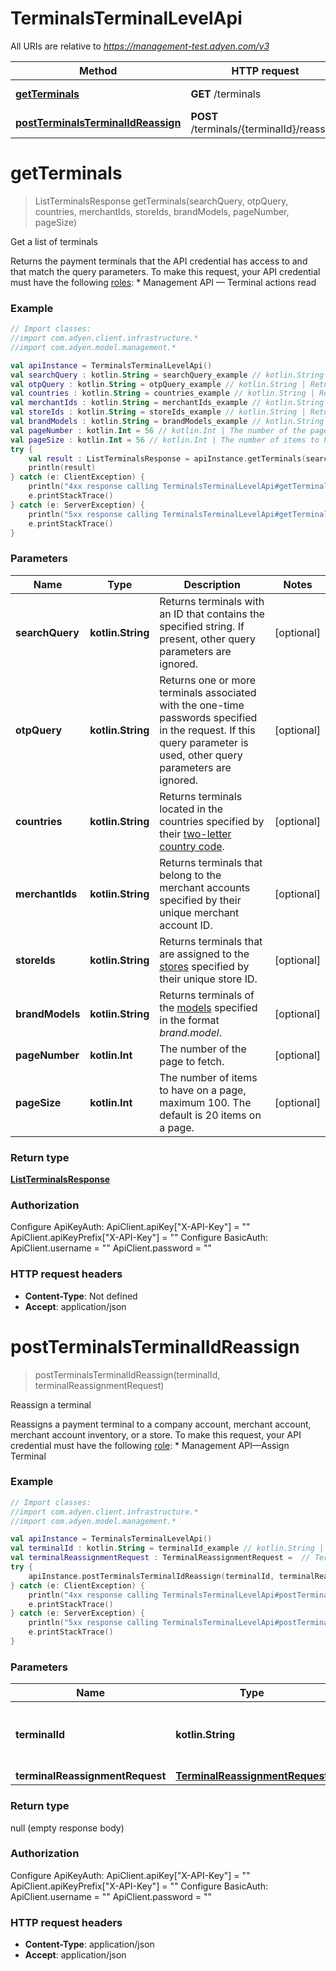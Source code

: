 # TerminalsTerminalLevelApi

All URIs are relative to *https://management-test.adyen.com/v3*

Method | HTTP request | Description
------------- | ------------- | -------------
[**getTerminals**](TerminalsTerminalLevelApi.md#getTerminals) | **GET** /terminals | Get a list of terminals
[**postTerminalsTerminalIdReassign**](TerminalsTerminalLevelApi.md#postTerminalsTerminalIdReassign) | **POST** /terminals/{terminalId}/reassign | Reassign a terminal


<a name="getTerminals"></a>
# **getTerminals**
> ListTerminalsResponse getTerminals(searchQuery, otpQuery, countries, merchantIds, storeIds, brandModels, pageNumber, pageSize)

Get a list of terminals

Returns the payment terminals that the API credential has access to and that match the query parameters.  To make this request, your API credential must have the following [roles](https://docs.adyen.com/development-resources/api-credentials#api-permissions): * Management API — Terminal actions read

### Example
```kotlin
// Import classes:
//import com.adyen.client.infrastructure.*
//import com.adyen.model.management.*

val apiInstance = TerminalsTerminalLevelApi()
val searchQuery : kotlin.String = searchQuery_example // kotlin.String | Returns terminals with an ID that contains the specified string. If present, other query parameters are ignored.
val otpQuery : kotlin.String = otpQuery_example // kotlin.String | Returns one or more terminals associated with the one-time passwords specified in the request. If this query parameter is used, other query parameters are ignored.
val countries : kotlin.String = countries_example // kotlin.String | Returns terminals located in the countries specified by their [two-letter country code](https://en.wikipedia.org/wiki/ISO_3166-1_alpha-2).
val merchantIds : kotlin.String = merchantIds_example // kotlin.String | Returns terminals that belong to the merchant accounts specified by their unique merchant account ID.
val storeIds : kotlin.String = storeIds_example // kotlin.String | Returns terminals that are assigned to the [stores](https://docs.adyen.com/api-explorer/#/ManagementService/latest/get/stores) specified by their unique store ID.
val brandModels : kotlin.String = brandModels_example // kotlin.String | Returns terminals of the [models](https://docs.adyen.com/api-explorer/#/ManagementService/latest/get/companies/{companyId}/terminalModels) specified in the format *brand.model*.
val pageNumber : kotlin.Int = 56 // kotlin.Int | The number of the page to fetch.
val pageSize : kotlin.Int = 56 // kotlin.Int | The number of items to have on a page, maximum 100. The default is 20 items on a page.
try {
    val result : ListTerminalsResponse = apiInstance.getTerminals(searchQuery, otpQuery, countries, merchantIds, storeIds, brandModels, pageNumber, pageSize)
    println(result)
} catch (e: ClientException) {
    println("4xx response calling TerminalsTerminalLevelApi#getTerminals")
    e.printStackTrace()
} catch (e: ServerException) {
    println("5xx response calling TerminalsTerminalLevelApi#getTerminals")
    e.printStackTrace()
}
```

### Parameters

Name | Type | Description  | Notes
------------- | ------------- | ------------- | -------------
 **searchQuery** | **kotlin.String**| Returns terminals with an ID that contains the specified string. If present, other query parameters are ignored. | [optional]
 **otpQuery** | **kotlin.String**| Returns one or more terminals associated with the one-time passwords specified in the request. If this query parameter is used, other query parameters are ignored. | [optional]
 **countries** | **kotlin.String**| Returns terminals located in the countries specified by their [two-letter country code](https://en.wikipedia.org/wiki/ISO_3166-1_alpha-2). | [optional]
 **merchantIds** | **kotlin.String**| Returns terminals that belong to the merchant accounts specified by their unique merchant account ID. | [optional]
 **storeIds** | **kotlin.String**| Returns terminals that are assigned to the [stores](https://docs.adyen.com/api-explorer/#/ManagementService/latest/get/stores) specified by their unique store ID. | [optional]
 **brandModels** | **kotlin.String**| Returns terminals of the [models](https://docs.adyen.com/api-explorer/#/ManagementService/latest/get/companies/{companyId}/terminalModels) specified in the format *brand.model*. | [optional]
 **pageNumber** | **kotlin.Int**| The number of the page to fetch. | [optional]
 **pageSize** | **kotlin.Int**| The number of items to have on a page, maximum 100. The default is 20 items on a page. | [optional]

### Return type

[**ListTerminalsResponse**](ListTerminalsResponse.md)

### Authorization


Configure ApiKeyAuth:
    ApiClient.apiKey["X-API-Key"] = ""
    ApiClient.apiKeyPrefix["X-API-Key"] = ""
Configure BasicAuth:
    ApiClient.username = ""
    ApiClient.password = ""

### HTTP request headers

 - **Content-Type**: Not defined
 - **Accept**: application/json

<a name="postTerminalsTerminalIdReassign"></a>
# **postTerminalsTerminalIdReassign**
> postTerminalsTerminalIdReassign(terminalId, terminalReassignmentRequest)

Reassign a terminal

Reassigns a payment terminal to a company account, merchant account, merchant account inventory, or a store.  To make this request, your API credential must have the following [role](https://docs.adyen.com/development-resources/api-credentials#api-permissions): * Management API—Assign Terminal

### Example
```kotlin
// Import classes:
//import com.adyen.client.infrastructure.*
//import com.adyen.model.management.*

val apiInstance = TerminalsTerminalLevelApi()
val terminalId : kotlin.String = terminalId_example // kotlin.String | The unique identifier of the payment terminal.
val terminalReassignmentRequest : TerminalReassignmentRequest =  // TerminalReassignmentRequest | 
try {
    apiInstance.postTerminalsTerminalIdReassign(terminalId, terminalReassignmentRequest)
} catch (e: ClientException) {
    println("4xx response calling TerminalsTerminalLevelApi#postTerminalsTerminalIdReassign")
    e.printStackTrace()
} catch (e: ServerException) {
    println("5xx response calling TerminalsTerminalLevelApi#postTerminalsTerminalIdReassign")
    e.printStackTrace()
}
```

### Parameters

Name | Type | Description  | Notes
------------- | ------------- | ------------- | -------------
 **terminalId** | **kotlin.String**| The unique identifier of the payment terminal. |
 **terminalReassignmentRequest** | [**TerminalReassignmentRequest**](TerminalReassignmentRequest.md)|  | [optional]

### Return type

null (empty response body)

### Authorization


Configure ApiKeyAuth:
    ApiClient.apiKey["X-API-Key"] = ""
    ApiClient.apiKeyPrefix["X-API-Key"] = ""
Configure BasicAuth:
    ApiClient.username = ""
    ApiClient.password = ""

### HTTP request headers

 - **Content-Type**: application/json
 - **Accept**: application/json

